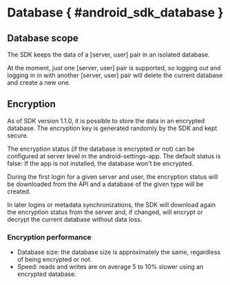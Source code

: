 # Database { #android_sdk_database }

## Database scope
The SDK keeps the data of a [server, user] pair in an isolated database.

At the moment, just one [server, user] pair is supported, so logging out and logging in in with another [server, user]
pair will delete the current database and create a new one.

## Encryption
As of SDK version 1.1.0, it is possible to store the data in an encrypted database. The encryption key is generated randomly
by the SDK and kept secure.

The encryption status (if the database is encrypted or not) can be configured at server level in the android-settings-app.
The default status is false: If the app is not installed, the database won't be encrypted.

During the first login for a given server and user, the encryption status will be downloaded from the API and a
database of the given type will be created.

In later logins or metadata synchronizations, the SDK will download again the encryption status from the server and,
if changed, will encrypt or decrypt the current database without data loss.

### Encryption performance
- Database size: the database size is approximately the same, regardless of being encrypted or not.
- Speed: reads and writes are on average 5 to 10% slower using an encrypted database.